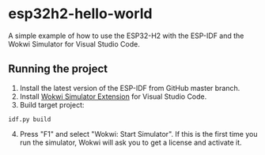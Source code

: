 # esp32h2-hello-world

A simple example of how to use the ESP32-H2 with the ESP-IDF and the Wokwi Simulator for Visual Studio Code.

## Running the project

1. Install the latest version of the ESP-IDF from GitHub master branch.
2. Install [Wokwi Simulator Extension](https://marketplace.visualstudio.com/items?itemName=wokwi.wokwi-vscode) for Visual Studio Code.
3. Build target project:

```
idf.py build
```

4. Press "F1" and select "Wokwi: Start Simulator". If this is the first time you run the simulator, Wokwi will ask you to get a license
   and activate it.
